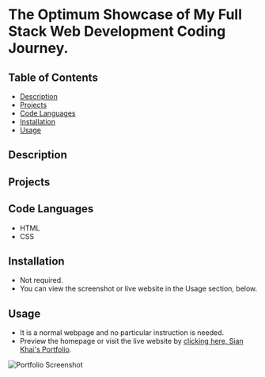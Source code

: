 # The Optimum Showcase of My Full Stack Web Development Coding Journey.


## Table of Contents

- [Description](#description)
- [Projects](#projects)
- [Code Languages](#code-languages)
- [Installation](#installation)
- [Usage](#usage)


## Description




## Projects




## Code Languages

- HTML
- CSS


## Installation

- Not required.
- You can view the screenshot or live website in the Usage section, below.


## Usage

- It is a normal webpage and no particular instruction is needed.
- Preview the homepage or visit the live website by
 [clicking here, Sian Khai's Portfolio](https://skhai77.github.io/siankhai-portfolio/index.html).

![Portfolio Screenshot](assets/screenshots/siankhai-homepage.png)


